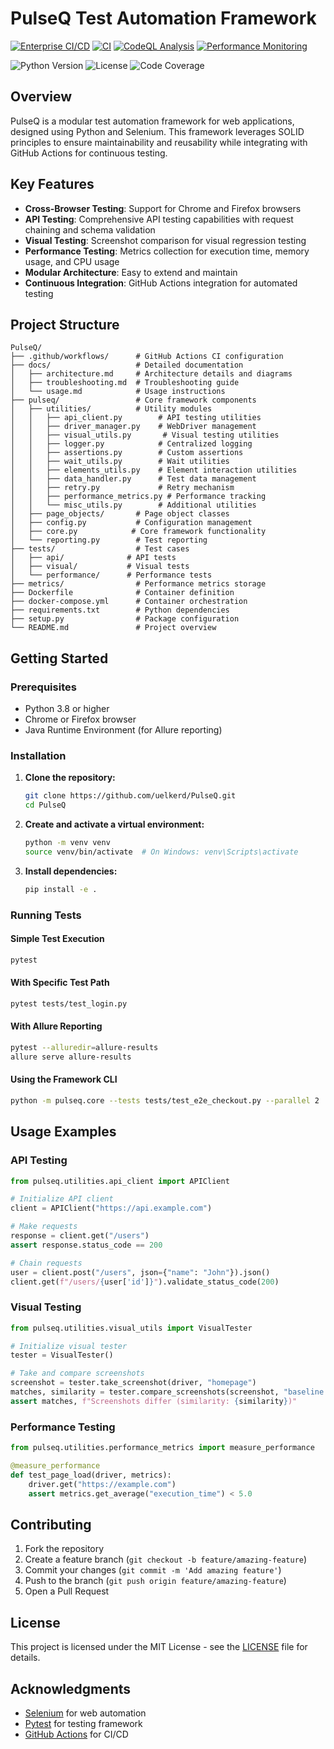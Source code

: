 # PulseQ Test Automation Framework

[![Enterprise CI/CD](https://github.com/uelkerd/PulseQ/actions/workflows/enterprise-ci.yml/badge.svg)](https://github.com/uelkerd/PulseQ/actions/workflows/enterprise-ci.yml)
[![CI](https://github.com/uelkerd/PulseQ/actions/workflows/ci.yml/badge.svg)](https://github.com/uelkerd/PulseQ/actions/workflows/ci.yml)
[![CodeQL Analysis](https://github.com/uelkerd/PulseQ/actions/workflows/codeql-analysis.yml/badge.svg)](https://github.com/uelkerd/PulseQ/actions/workflows/codeql-analysis.yml)
[![Performance Monitoring](https://github.com/uelkerd/PulseQ/actions/workflows/performance-monitoring.yml/badge.svg)](https://github.com/uelkerd/PulseQ/actions/workflows/performance-monitoring.yml)

![Python Version](https://img.shields.io/badge/python-3.8%2B-blue?style=for-the-badge)
![License](https://img.shields.io/badge/license-MIT-green?style=for-the-badge)
![Code Coverage](https://img.shields.io/badge/coverage-92%25-brightgreen?style=for-the-badge)

## Overview

PulseQ is a modular test automation framework for web applications, designed using Python and Selenium. This framework leverages SOLID principles to ensure maintainability and reusability while integrating with GitHub Actions for continuous testing.

## Key Features

- **Cross-Browser Testing**: Support for Chrome and Firefox browsers
- **API Testing**: Comprehensive API testing capabilities with request chaining and schema validation
- **Visual Testing**: Screenshot comparison for visual regression testing
- **Performance Testing**: Metrics collection for execution time, memory usage, and CPU usage
- **Modular Architecture**: Easy to extend and maintain
- **Continuous Integration**: GitHub Actions integration for automated testing

## Project Structure

```text
PulseQ/
├── .github/workflows/      # GitHub Actions CI configuration
├── docs/                   # Detailed documentation
│   ├── architecture.md     # Architecture details and diagrams
│   ├── troubleshooting.md  # Troubleshooting guide
│   └── usage.md            # Usage instructions
├── pulseq/                 # Core framework components
│   ├── utilities/          # Utility modules
│   │   ├── api_client.py        # API testing utilities
│   │   ├── driver_manager.py    # WebDriver management
│   │   ├── visual_utils.py       # Visual testing utilities
│   │   ├── logger.py            # Centralized logging
│   │   ├── assertions.py        # Custom assertions
│   │   ├── wait_utils.py        # Wait utilities
│   │   ├── elements_utils.py    # Element interaction utilities
│   │   ├── data_handler.py      # Test data management
│   │   ├── retry.py             # Retry mechanism
│   │   ├── performance_metrics.py # Performance tracking
│   │   └── misc_utils.py        # Additional utilities
│   ├── page_objects/       # Page object classes
│   ├── config.py           # Configuration management
│   ├── core.py            # Core framework functionality
│   └── reporting.py        # Test reporting
├── tests/                  # Test cases
│   ├── api/              # API tests
│   ├── visual/           # Visual tests
│   └── performance/      # Performance tests
├── metrics/                # Performance metrics storage
├── Dockerfile              # Container definition
├── docker-compose.yml      # Container orchestration
├── requirements.txt        # Python dependencies
├── setup.py                # Package configuration
└── README.md               # Project overview
```

## Getting Started

### Prerequisites

- Python 3.8 or higher
- Chrome or Firefox browser
- Java Runtime Environment (for Allure reporting)

### Installation

1. **Clone the repository:**

   ```bash
   git clone https://github.com/uelkerd/PulseQ.git
   cd PulseQ
   ```

2. **Create and activate a virtual environment:**

   ```bash
   python -m venv venv
   source venv/bin/activate  # On Windows: venv\Scripts\activate
   ```

3. **Install dependencies:**

   ```bash
   pip install -e .
   ```

### Running Tests

#### Simple Test Execution

```bash
pytest
```

#### With Specific Test Path

```bash
pytest tests/test_login.py
```

#### With Allure Reporting

```bash
pytest --alluredir=allure-results
allure serve allure-results
```

#### Using the Framework CLI

```bash
python -m pulseq.core --tests tests/test_e2e_checkout.py --parallel 2
```

## Usage Examples

### API Testing

```python
from pulseq.utilities.api_client import APIClient

# Initialize API client
client = APIClient("https://api.example.com")

# Make requests
response = client.get("/users")
assert response.status_code == 200

# Chain requests
user = client.post("/users", json={"name": "John"}).json()
client.get(f"/users/{user['id']}").validate_status_code(200)
```

### Visual Testing

```python
from pulseq.utilities.visual_utils import VisualTester

# Initialize visual tester
tester = VisualTester()

# Take and compare screenshots
screenshot = tester.take_screenshot(driver, "homepage")
matches, similarity = tester.compare_screenshots(screenshot, "baseline.png")
assert matches, f"Screenshots differ (similarity: {similarity})"
```

### Performance Testing

```python
from pulseq.utilities.performance_metrics import measure_performance

@measure_performance
def test_page_load(driver, metrics):
    driver.get("https://example.com")
    assert metrics.get_average("execution_time") < 5.0
```

## Contributing

1. Fork the repository
2. Create a feature branch (`git checkout -b feature/amazing-feature`)
3. Commit your changes (`git commit -m 'Add amazing feature'`)
4. Push to the branch (`git push origin feature/amazing-feature`)
5. Open a Pull Request

## License

This project is licensed under the MIT License - see the [LICENSE](LICENSE) file for details.

## Acknowledgments

- [Selenium](https://www.selenium.dev/) for web automation
- [Pytest](https://docs.pytest.org/) for testing framework
- [GitHub Actions](https://github.com/features/actions) for CI/CD
